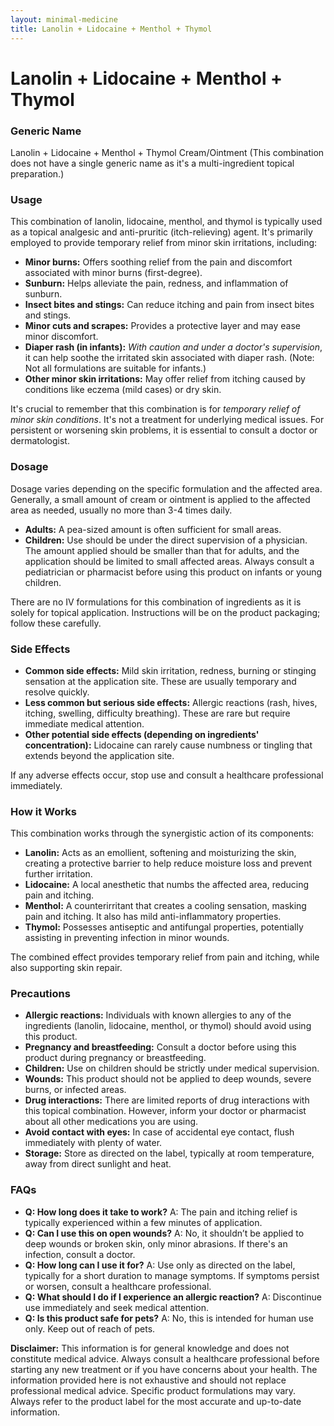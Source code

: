 ```yaml
---
layout: minimal-medicine
title: Lanolin + Lidocaine + Menthol + Thymol
---
```


# Lanolin + Lidocaine + Menthol + Thymol
### Generic Name

Lanolin + Lidocaine + Menthol + Thymol Cream/Ointment (This combination does not have a single generic name as it's a multi-ingredient topical preparation.)


### Usage

This combination of lanolin, lidocaine, menthol, and thymol is typically used as a topical analgesic and anti-pruritic (itch-relieving) agent.  It's primarily employed to provide temporary relief from minor skin irritations, including:

* **Minor burns:**  Offers soothing relief from the pain and discomfort associated with minor burns (first-degree).
* **Sunburn:** Helps alleviate the pain, redness, and inflammation of sunburn.
* **Insect bites and stings:** Can reduce itching and pain from insect bites and stings.
* **Minor cuts and scrapes:** Provides a protective layer and may ease minor discomfort.
* **Diaper rash (in infants):**  *With caution and under a doctor's supervision*, it can help soothe the irritated skin associated with diaper rash.  (Note:  Not all formulations are suitable for infants.)
* **Other minor skin irritations:**  May offer relief from itching caused by conditions like eczema (mild cases) or dry skin.


It's crucial to remember that this combination is for *temporary relief of minor skin conditions*. It's not a treatment for underlying medical issues.  For persistent or worsening skin problems, it is essential to consult a doctor or dermatologist.


### Dosage

Dosage varies depending on the specific formulation and the affected area.  Generally, a small amount of cream or ointment is applied to the affected area as needed, usually no more than 3-4 times daily.  

* **Adults:** A pea-sized amount is often sufficient for small areas.
* **Children:** Use should be under the direct supervision of a physician.  The amount applied should be smaller than that for adults, and the application should be limited to small affected areas.  Always consult a pediatrician or pharmacist before using this product on infants or young children.


There are no IV formulations for this combination of ingredients as it is solely for topical application.  Instructions will be on the product packaging; follow these carefully.


### Side Effects

* **Common side effects:**  Mild skin irritation, redness, burning or stinging sensation at the application site. These are usually temporary and resolve quickly.
* **Less common but serious side effects:** Allergic reactions (rash, hives, itching, swelling, difficulty breathing).  These are rare but require immediate medical attention.
* **Other potential side effects (depending on ingredients' concentration):**  Lidocaine can rarely cause numbness or tingling that extends beyond the application site.


If any adverse effects occur, stop use and consult a healthcare professional immediately.


### How it Works

This combination works through the synergistic action of its components:

* **Lanolin:** Acts as an emollient, softening and moisturizing the skin, creating a protective barrier to help reduce moisture loss and prevent further irritation.
* **Lidocaine:** A local anesthetic that numbs the affected area, reducing pain and itching.
* **Menthol:** A counterirritant that creates a cooling sensation, masking pain and itching.  It also has mild anti-inflammatory properties.
* **Thymol:** Possesses antiseptic and antifungal properties, potentially assisting in preventing infection in minor wounds.


The combined effect provides temporary relief from pain and itching, while also supporting skin repair.


### Precautions

* **Allergic reactions:**  Individuals with known allergies to any of the ingredients (lanolin, lidocaine, menthol, or thymol) should avoid using this product.
* **Pregnancy and breastfeeding:**  Consult a doctor before using this product during pregnancy or breastfeeding.
* **Children:**  Use on children should be strictly under medical supervision.
* **Wounds:**  This product should not be applied to deep wounds, severe burns, or infected areas.
* **Drug interactions:**  There are limited reports of drug interactions with this topical combination. However, inform your doctor or pharmacist about all other medications you are using.
* **Avoid contact with eyes:** In case of accidental eye contact, flush immediately with plenty of water.
* **Storage:** Store as directed on the label, typically at room temperature, away from direct sunlight and heat.


### FAQs

* **Q: How long does it take to work?**  A: The pain and itching relief is typically experienced within a few minutes of application.
* **Q: Can I use this on open wounds?** A: No, it shouldn’t be applied to deep wounds or broken skin, only minor abrasions.  If there's an infection, consult a doctor.
* **Q: How long can I use it for?** A:  Use only as directed on the label, typically for a short duration to manage symptoms. If symptoms persist or worsen, consult a healthcare professional.
* **Q: What should I do if I experience an allergic reaction?** A: Discontinue use immediately and seek medical attention.
* **Q: Is this product safe for pets?** A: No, this is intended for human use only.  Keep out of reach of pets.


**Disclaimer:** This information is for general knowledge and does not constitute medical advice. Always consult a healthcare professional before starting any new treatment or if you have concerns about your health.  The information provided here is not exhaustive and should not replace professional medical advice.  Specific product formulations may vary.  Always refer to the product label for the most accurate and up-to-date information.
